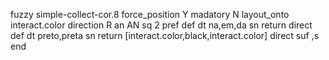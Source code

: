 fuzzy simple-collect-cor.8
   force_position Y
   madatory N
   layout_onto interact.color
   direction R
   an AN
   sq 2
   pref 
   def 
    dt na,em,da
    sn 
    return 
    direct 
   def 
    dt preto,preta
    sn 
    return [interact.color,black,interact.color]
    direct 
   suf ,s
end
